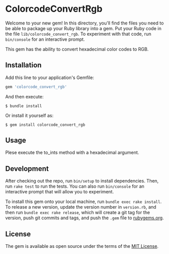 # ColorcodeConvertRgb

Welcome to your new gem! In this directory, you'll find the files you need to be able to package up your Ruby library into a gem. Put your Ruby code in the file `lib/colorcode_convert_rgb`. To experiment with that code, run `bin/console` for an interactive prompt.

This gem has the ability to convert hexadecimal color codes to RGB.

## Installation

Add this line to your application's Gemfile:

```ruby
gem 'colorcode_convert_rgb'
```

And then execute:

    $ bundle install

Or install it yourself as:

    $ gem install colorcode_convert_rgb

## Usage

Plese execute the to_ints method with a hexadecimal argument.

## Development

After checking out the repo, run `bin/setup` to install dependencies. Then, run `rake test` to run the tests. You can also run `bin/console` for an interactive prompt that will allow you to experiment.

To install this gem onto your local machine, run `bundle exec rake install`. To release a new version, update the version number in `version.rb`, and then run `bundle exec rake release`, which will create a git tag for the version, push git commits and tags, and push the `.gem` file to [rubygems.org](https://rubygems.org).

<!-- ## Contributing

Bug reports and pull requests are welcome on GitHub at https://github.com/[USERNAME]/colorcode_convert_rgb. -->


## License

The gem is available as open source under the terms of the [MIT License](https://opensource.org/licenses/MIT).

